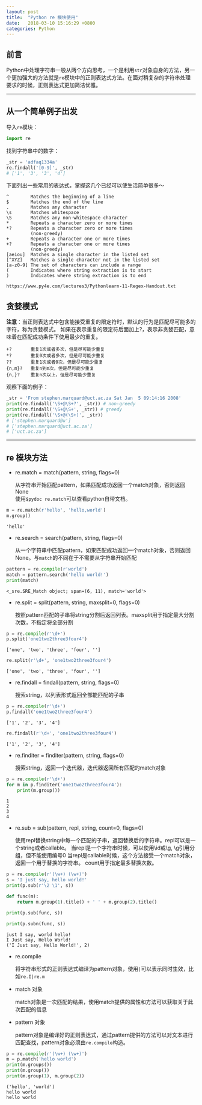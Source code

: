 ```yaml
---
layout: post
title:  "Python re 模块使用"
date:   2018-03-10 15:16:29 +0800
categories: Python
---
```


## 前言
Python中处理字符串一般从两个方向思考，一个是利用`str`对象自身的方法，另一个更加强大的方法就是`re`模块中的正则表达式方法。在面对稍复杂的字符串处理要求的时候，正则表达式更加简洁优雅。

---

## 从一个简单例子出发

导入`re`模块：
```python
import re
```
找到字符串中的数字：
```python
_str = 'adfaq1334a'
re.findall('[0-9]', _str)
# ['1', '3', '3', '4']
```

下面列出一些常用的表达式，掌握这几个已经可以使生活简单很多～

```
^        Matches the beginning of a line
$        Matches the end of the line
.        Matches any character
\s       Matches whitespace
\S       Matches any non-whitespace character
*        Repeats a character zero or more times
*?       Repeats a character zero or more times 
         (non-greedy)
+        Repeats a character one or more times
+?       Repeats a character one or more times 
         (non-greedy)
[aeiou]  Matches a single character in the listed set
[^XYZ]   Matches a single character not in the listed set
[a-z0-9] The set of characters can include a range
(        Indicates where string extraction is to start
)        Indicates where string extraction is to end

https://www.py4e.com/lectures3/Pythonlearn-11-Regex-Handout.txt
```


## 贪婪模式
**注意**：当正则表达式中包含能接受重复的限定符时，默认的行为是匹配尽可能多的字符，称为贪婪模式。
如果在表示重复的限定符后面加上?，表示非贪婪匹配，意味着在匹配成功条件下使用最少的重复。

```
+?       重复1次或者多次，但是尽可能少重复
*?       重复0次或者多次，但是尽可能少重复
??       重复1次或者0次，但是尽可能少重复
{n,m}?   重复n到m次，但是尽可能少重复
{n,}?    重复n次以上，但是尽可能少重复
```
观察下面的例子：
```python
_str = 'From stephen.marquard@uct.ac.za Sat Jan  5 09:14:16 2008'
print(re.findall('\S+@\S+?', _str)) # non-greedy
print(re.findall('\S+@\S+', _str)) # greedy
print(re.findall('\S+@(\S+)', _str))
# ['stephen.marquard@u']
# ['stephen.marquard@uct.ac.za']
# ['uct.ac.za']
```
---

## re 模块方法
- re.match = match(pattern, string, flags=0)

    从字符串开始匹配pattern，如果匹配成功返回一个match对象，否则返回None   
    使用`$pydoc re.match`可以查看python自带文档。

```python
m = re.match(r'hello', 'hello,world')
m.group()
```
    'hello'

- re.search = search(pattern, string, flags=0)

    从一个字符串中匹配pattern，如果匹配成功返回一个match对象，否则返回None。与`match`的不同在于不需要从字符串开始匹配

```python
pattern = re.compile(r'world')
match = pattern.search('hello world!')
print(match)
```
    <_sre.SRE_Match object; span=(6, 11), match='world'>

- re.split = split(pattern, string, maxsplit=0, flags=0)

    按照pattern匹配的子串将string分割后返回列表。maxsplit用于指定最大分割次数，不指定将全部分割

```python
p = re.compile(r'\d+')
p.split('one1two2three3four4')
```
    ['one', 'two', 'three', 'four', '']

```python
re.split(r'\d+', 'one1two2three3four4')
```
    ['one', 'two', 'three', 'four', '']

- re.findall = findall(pattern, string, flags=0)

    搜索string，以列表形式返回全部能匹配的子串

```python
p = re.compile(r'\d+')
p.findall('one1two2three3four4')
```
    ['1', '2', '3', '4']
```python
re.findall(r'\d+', 'one1two2three3four4')
```
    ['1', '2', '3', '4']

- re.finditer = finditer(pattern, string, flags=0)
    
    搜索string，返回一个迭代器，迭代器返回所有匹配的match对象

```python
p = re.compile(r'\d+')
for m in p.finditer('one1two2three3four4'):
    print(m.group())
```
    1
    2
    3
    4

- re.sub = sub(pattern, repl, string, count=0, flags=0)

    使用repl替换string中每一个匹配的子串，返回替换后的字符串。repl可以是一个string或者callable。
    当repl是一个字符串时候，可以使用\id或\g, \g引用分组，但不能使用编号0
    当repl是callable时候，这个方法接受一个match对象，返回一个用于替换的字符串。
    count用于指定最多替换次数。

```python
p = re.compile(r'(\w+) (\w+)')
s = 'I just say, hello world!'
print(p.sub(r'\2 \1', s))

def func(m):
    return m.group(1).title() + ' ' + m.group(2).title()

print(p.sub(func, s))

print(p.subn(func, s))
```

    just I say, world hello!
    I Just say, Hello World!
    ('I Just say, Hello World!', 2)
    
- re.compile

    将字符串形式的正则表达式编译为pattern对象，使用`|`可以表示同时生效，比如`re.I|re.m`
- match 对象

    match对象是一次匹配的结果，使用match提供的属性和方法可以获取关于此次匹配的信息
- pattern 对象

    pattern对象是编译好的正则表达式，通过pattern提供的方法可以对文本进行匹配查找，pattern对象必须由`re.compile`构造。

```python
p = re.compile(r'(\w+) (\w+)')
m = p.match('hello world')
print(m.groups())
print(m.group())
print(m.group(1), m.group(2))
```
    ('hello', 'world')
    hello world
    hello world
    
